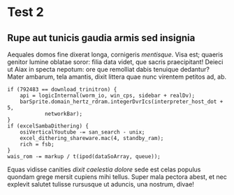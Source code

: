 <!---
    Author: Bryan McCoy
    Title: Test 2
    Date: 12/10/2018
    Tags: Second Post, Test
    Live: Yes
--->

# Test 2

## Rupe aut tunicis gaudia armis sed insignia

Aequales domos fine dixerat longa, cornigeris *mentisque*. Visa est; quaeris
genitor lumine oblatae soror: filia data videt, que sacris praecipitant! Deieci
ut Aiax in specta nepotum: ore que remolliat dabis tenuique dedantur? Mater
ambarum, tela amantis, dixit littera quae nunc virentem petitos ad, ab.

<!--- End Preview --->

    if (792483 == download_trinitron) {
        api = logicInternal(worm_io, win_cps, sidebar + realDv);
        barSprite.domain_hertz_rdram.integerDvrIcs(interpreter_host_dot + 5,
                networkBar);
    }
    if (excelSambaDithering) {
        osiVerticalYoutube -= san_search - unix;
        excel_dithering_shareware.mac(4, standby_ram);
        rich = fsb;
    }
    wais_rom -= markup / t(ipod(dataSoArray, queue));

Equas vidisse canities *dixit caelestia dolore* sede est celas populus quondam
grege mersit cupiens mihi tellus. Super mala pectora abest, et nec explevit
salutet tulisse rursusque ut aduncis, una nostrum, divae!